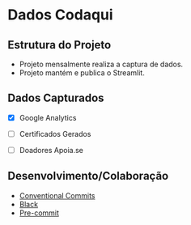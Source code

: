 # Dados Codaqui

## Estrutura do Projeto

- Projeto mensalmente realiza a captura de dados.
- Projeto mantém e publica o Streamlit.

## Dados Capturados

- [X] Google Analytics
- [ ] Certificados Gerados
- [ ] Doadores Apoia.se


## Desenvolvimento/Colaboração

- [Conventional Commits](https://www.conventionalcommits.org/en/v1.0.0/)
- [Black](https://github.com/psf/black)
- [Pre-commit](https://pre-commit.com/)
